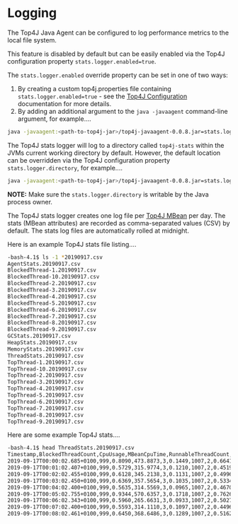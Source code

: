 Logging
=======
The Top4J Java Agent can be configured to log performance metrics to the local file system.

This feature is disabled by default but can be easily enabled via the Top4J configuration property `stats.logger.enabled=true`.

The `stats.logger.enabled` override property can be set in one of two ways:

1. By creating a custom top4j.properties file containing `stats.logger.enabled=true` - see the [Top4J Configuration](/CONFIGURATION.md) documentation for more details.
1. By adding an additional argument to the `java -javaagent` command-line argument, for example....

```bash
java -javaagent:<path-to-top4j-jar>/top4j-javaagent-0.0.8.jar=stats.logger.enabled=true <java-class-name>
```

The Top4J stats logger will log to a directory called `top4j-stats` within the JVMs current working directory by default. However, the default location can be overridden via the Top4J configuration property `stats.logger.directory`, for example....

```bash
java -javaagent:<path-to-top4j-jar>/top4j-javaagent-0.0.8.jar=stats.logger.enabled=true,stats.logger.directory=/var/log/top4j-stats <java-class-name>
```

**NOTE:** Make sure the `stats.logger.directory` is writable by the Java process owner.

The Top4J stats logger creates one log file per [Top4J MBean](/JMX_INTERFACE.md) per day. The stats (MBean attributes) are recorded as comma-separated values (CSV) by default. The stats log files are automatically rolled at midnight.

Here is an example Top4J stats file listing....

```bash
-bash-4.1$ ls -1 *20190917.csv
AgentStats.20190917.csv
BlockedThread-1.20190917.csv
BlockedThread-10.20190917.csv
BlockedThread-2.20190917.csv
BlockedThread-3.20190917.csv
BlockedThread-4.20190917.csv
BlockedThread-5.20190917.csv
BlockedThread-6.20190917.csv
BlockedThread-7.20190917.csv
BlockedThread-8.20190917.csv
BlockedThread-9.20190917.csv
GCStats.20190917.csv
HeapStats.20190917.csv
MemoryStats.20190917.csv
ThreadStats.20190917.csv
TopThread-1.20190917.csv
TopThread-10.20190917.csv
TopThread-2.20190917.csv
TopThread-3.20190917.csv
TopThread-4.20190917.csv
TopThread-5.20190917.csv
TopThread-6.20190917.csv
TopThread-7.20190917.csv
TopThread-8.20190917.csv
TopThread-9.20190917.csv
```

Here are some example Top4J stats....

```bash
-bash-4.1$ head ThreadStats.20190917.csv
Timestamp,BlockedThreadCount,CpuUsage,MBeanCpuTime,RunnableThreadCount,SysCpuUsage,ThreadCount,TimedWaitingThreadCount,UserCpuUsage,WaitingThreadCount
2019-09-17T00:00:02.685+0100,999,0.8090,473.8873,3,0.1449,1007,2,0.6641,3
2019-09-17T00:01:02.407+0100,999,0.5729,315.9774,3,0.1210,1007,2,0.4519,3
2019-09-17T00:02:02.455+0100,999,0.6128,345.2138,3,0.1131,1007,2,0.4996,3
2019-09-17T00:03:02.450+0100,999,0.6369,357.5654,3,0.1035,1007,2,0.5334,3
2019-09-17T00:04:02.400+0100,999,0.5635,314.5569,3,0.0965,1007,2,0.4670,3
2019-09-17T00:05:02.755+0100,999,0.9344,570.6357,3,0.1718,1007,2,0.7626,3
2019-09-17T00:06:02.343+0100,999,0.5960,265.6631,3,0.0933,1007,2,0.5027,3
2019-09-17T00:07:02.400+0100,999,0.5593,314.1110,3,0.1097,1007,2,0.4496,3
2019-09-17T00:08:02.461+0100,999,0.6450,368.6486,3,0.1289,1007,2,0.5162,3
```


